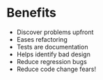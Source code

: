 # Benefits
* Discover problems upfront
* Eases refactoring
* Tests are documentation
* Helps identify bad design
* Reduce regression bugs
* Reduce code change fears!
